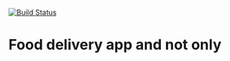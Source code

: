 [![Build Status](https://travis-ci.com/fpmibsu-tp2019/tp-labrabota10-1-foodtabteam.svg?branch=master)](https://travis-ci.com/fpmibsu-tp2019/tp-labrabota10-1-foodtabteam)
# Food delivery app and not only
